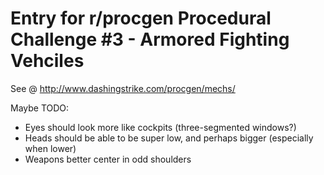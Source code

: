 Entry for r/procgen Procedural Challenge #3 - Armored Fighting Vehciles
============================

See @ http://www.dashingstrike.com/procgen/mechs/

Maybe TODO:
* Eyes should look more like cockpits (three-segmented windows?)
* Heads should be able to be super low, and perhaps bigger (especially when lower)
* Weapons better center in odd shoulders
